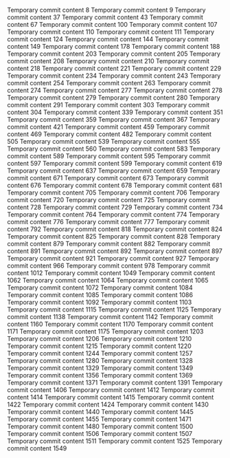 Temporary commit content 8
Temporary commit content 9
Temporary commit content 37
Temporary commit content 43
Temporary commit content 67
Temporary commit content 100
Temporary commit content 107
Temporary commit content 110
Temporary commit content 111
Temporary commit content 124
Temporary commit content 144
Temporary commit content 149
Temporary commit content 178
Temporary commit content 188
Temporary commit content 203
Temporary commit content 205
Temporary commit content 208
Temporary commit content 210
Temporary commit content 218
Temporary commit content 221
Temporary commit content 229
Temporary commit content 234
Temporary commit content 243
Temporary commit content 254
Temporary commit content 263
Temporary commit content 274
Temporary commit content 277
Temporary commit content 278
Temporary commit content 279
Temporary commit content 280
Temporary commit content 291
Temporary commit content 303
Temporary commit content 304
Temporary commit content 339
Temporary commit content 351
Temporary commit content 359
Temporary commit content 367
Temporary commit content 421
Temporary commit content 459
Temporary commit content 469
Temporary commit content 482
Temporary commit content 505
Temporary commit content 539
Temporary commit content 555
Temporary commit content 560
Temporary commit content 583
Temporary commit content 589
Temporary commit content 595
Temporary commit content 597
Temporary commit content 599
Temporary commit content 619
Temporary commit content 637
Temporary commit content 659
Temporary commit content 671
Temporary commit content 673
Temporary commit content 676
Temporary commit content 678
Temporary commit content 681
Temporary commit content 705
Temporary commit content 706
Temporary commit content 720
Temporary commit content 725
Temporary commit content 728
Temporary commit content 729
Temporary commit content 734
Temporary commit content 764
Temporary commit content 774
Temporary commit content 776
Temporary commit content 777
Temporary commit content 792
Temporary commit content 818
Temporary commit content 824
Temporary commit content 825
Temporary commit content 828
Temporary commit content 879
Temporary commit content 882
Temporary commit content 891
Temporary commit content 892
Temporary commit content 897
Temporary commit content 921
Temporary commit content 927
Temporary commit content 966
Temporary commit content 978
Temporary commit content 1012
Temporary commit content 1049
Temporary commit content 1062
Temporary commit content 1064
Temporary commit content 1065
Temporary commit content 1072
Temporary commit content 1084
Temporary commit content 1085
Temporary commit content 1086
Temporary commit content 1092
Temporary commit content 1103
Temporary commit content 1115
Temporary commit content 1125
Temporary commit content 1138
Temporary commit content 1142
Temporary commit content 1160
Temporary commit content 1170
Temporary commit content 1171
Temporary commit content 1175
Temporary commit content 1203
Temporary commit content 1206
Temporary commit content 1210
Temporary commit content 1215
Temporary commit content 1220
Temporary commit content 1244
Temporary commit content 1257
Temporary commit content 1280
Temporary commit content 1328
Temporary commit content 1329
Temporary commit content 1349
Temporary commit content 1356
Temporary commit content 1369
Temporary commit content 1371
Temporary commit content 1391
Temporary commit content 1406
Temporary commit content 1412
Temporary commit content 1414
Temporary commit content 1415
Temporary commit content 1422
Temporary commit content 1424
Temporary commit content 1430
Temporary commit content 1440
Temporary commit content 1445
Temporary commit content 1455
Temporary commit content 1471
Temporary commit content 1480
Temporary commit content 1500
Temporary commit content 1506
Temporary commit content 1507
Temporary commit content 1511
Temporary commit content 1525
Temporary commit content 1549
